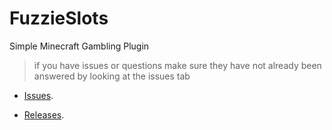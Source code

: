# FuzzieSlots
Simple Minecraft Gambling Plugin

> if you have issues or questions make sure they have not already been answered by looking at the issues tab

- [Issues](https://github.com/fuzziejaxer/FuzzieSlots/issues).
* [Releases](https://github.com/fuzziejaxer/FuzzieSlots/releases).
